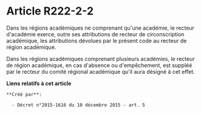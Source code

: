 # Article R222-2-2

Dans les régions académiques ne comprenant qu'une académie, le recteur d'académie exerce, outre ses attributions de recteur
de circonscription académique, les attributions dévolues par le présent code au recteur de région académique. 

Dans les régions académiques comprenant plusieurs académies, le recteur de région académique, en cas d'absence ou
d'empêchement, est suppléé par le recteur du comité régional académique qu'il aura désigné à cet effet.

**Liens relatifs à cet article**

	**Créé par**:

	  - Décret n°2015-1616 du 10 décembre 2015 - art. 5
